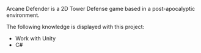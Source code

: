 Arcane Defender is a 2D Tower Defense game based in a post-apocalyptic environment.

The following knowledge is displayed with this project:
- Work with Unity
- C#
